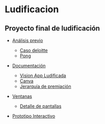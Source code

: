 # Ludificacion
## Proyecto final de ludificación

- [Análisis previo]()
    - [Caso deloitte](https://github.com/martin-ramos/Ludificacion_nutricion/blob/master/Documentacion/Caso%20Deloitte%20-%20Analisis%20de%20caso%20Entrevistas%20virtuales.pdf)
    - [Pong](https://github.com/martin-ramos/Ludificacion_nutricion/blob/master/Documentacion/Ejercicio%20creativo%20-%20Pong.pdf)

- [Documentación](https://github.com/martin-ramos/Ludificacion_nutricion/tree/master/Documentacion)
    - [Vision App Ludificada](https://github.com/martin-ramos/Ludificacion_nutricion/blob/master/Documentacion/Vision%20app%20ludificada.pdf) 
    - [Canva](https://github.com/martin-ramos/Ludificacion_nutricion/blob/master/Documentacion/Presentaci%C3%B3n%20final%20Ludificaci%C3%B3n%20Ramos.pdf)
    - [Jerarquía de premiación](https://github.com/martin-ramos/Ludificacion_nutricion/blob/master/Documentacion/Jerarqu%C3%ADa%20de%20premiacion.pdf)
    
- [Ventanas](https://github.com/martin-ramos/Ludificacion_nutricion/tree/master/Ventanas)
    - [Detalle de pantallas](https://github.com/martin-ramos/Ludificacion_nutricion/tree/master/Detalle%20de%20pantallas)   
- <a href="https://martin-ramos.github.io/Ludificacion_nutricion" target="_blank">Prototipo Interactivo</a>

